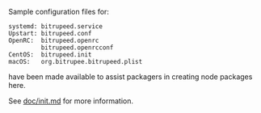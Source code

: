 Sample configuration files for:
```
systemd: bitrupeed.service
Upstart: bitrupeed.conf
OpenRC:  bitrupeed.openrc
         bitrupeed.openrcconf
CentOS:  bitrupeed.init
macOS:   org.bitrupee.bitrupeed.plist
```
have been made available to assist packagers in creating node packages here.

See [doc/init.md](../../doc/init.md) for more information.
